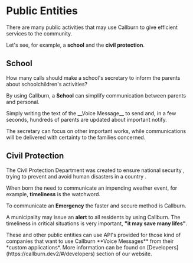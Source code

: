 <h1>Public Entities</h1>

There are many public activities that may use Callburn to give efficient services to the community.

Let's see, for example, a __school__ and the __civil protection__.
		


<h2>School</h2>
 

How many calls should make a school's secretary to inform the parents about schoolchildren's activities?

By using Callburn, a __School__ can simplify communication between parents and personal. 

<note-box type="tip">
Simply writing the text of the __Voice Message__ to send and, in a few seconds, hundreds of parents are updated about important notify.  
</note-box>

The secretary can focus on other important works, while communications will be delivered with certainty to the families concerned. 

			


<h2>Civil Protection</h2>


The Civil Protection Department was created to ensure national security , trying to prevent and avoid human disasters in a country .
 
When born the need to communicate an impending weather event, for example, __timeliness__ is the watchword.
 
To communicate an __Emergency__ the faster and secure method is Callburn. 

A municipality may issue an __alert__ to all residents by using Callburn. The timeliness in critical situations is very important, **"it may save many lifes"**.

<note-box type="info">
These and other public entities can use API's provided for those kind of companies that want to use Callburn **Voice Messages** from their *custom applications*. More information can be found on [Developers](https://callburn.dev2/#/developers) section of our website.
</note-box>




